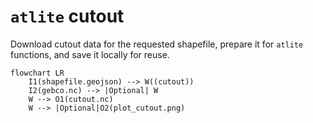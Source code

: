 # `atlite` cutout

Download cutout data for the requested shapefile, prepare it for `atlite` functions, and save it locally for reuse.

```mermaid
flowchart LR
    I1(shapefile.geojson) --> W((cutout))
    I2(gebco.nc) --> |Optional| W
    W --> O1(cutout.nc)
    W --> |Optional|O2(plot_cutout.png)
```
